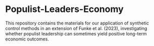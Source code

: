 # Populist-Leaders-Economy
This repository contains the materials for our application of synthetic control methods in an extension of Funke et al. (2023), investigating whether populist leadership can sometimes yield positive long-term economic outcomes. 
